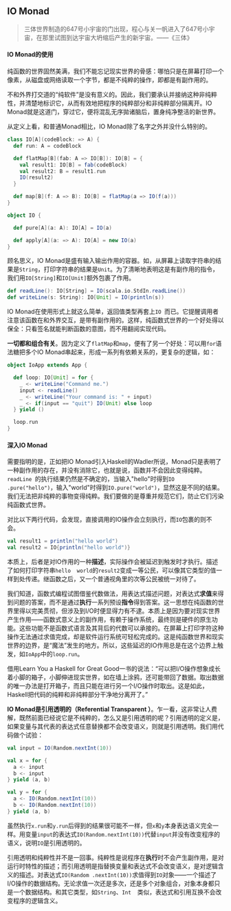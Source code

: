## IO Monad

> 三体世界制造的647号小宇宙的门出现，程心与关一帆进入了647号小宇宙，在那里试图到达宇宙大坍缩后产生的新宇宙。——《三体》

#### IO Monad的使用
纯函数的世界固然美满，我们不能忘记现实世界的骨感：哪怕只是在屏幕打印一个像素，从磁盘或网络读取一个字节，都是不纯粹的操作，即都是有副作用的。

不和外界打交道的“纯软件”是没有意义的。因此，我们要承认并接纳这种非纯粹性，并清楚地标识它，从而有效地把程序的纯粹部分和非纯粹部分隔离开。IO Monad就是这道门，穿过它，便将混乱无序拋诸脑后，置身纯净整洁的新世界。

从定义上看，和普通Monad相比，IO Monad除了名字之外并没什么特别的。
```scala
class IO[A](codeBlock: => A) {
  def run: A = codeBlock

  def flatMap[B](fab: A => IO[B]): IO[B] = {
    val result1: IO[B] = fab(codeBlock)
    val result2: B = result1.run
    IO(result2)
  }

  def map[B](f: A => B): IO[B] = flatMap(a => IO(f(a)))
}

object IO {

  def pure[A](a: A): IO[A] = IO(a)

  def apply[A](a: => A): IO[A] = new IO(a)
}
```
顾名思义，IO Monad是盛有输入输出作用的容器。如，从屏幕上读取字符串的结果是`String`，打印字符串的结果是`Unit`。为了清晰地表明这是有副作用的指令，我们用`IO[String]`和`IO[Unit]`额外包裹了作用。

```scala
def readLine(): IO[String] = IO(scala.io.StdIn.readLine())
def writeLine(s: String): IO[Unit] = IO(println(s))
```

IO Monad在使用形式上就这么简单，返回值类型再套上`IO
`而已。它提醒调用者注意该函数在和外界交互，是带有副作用的。这样，纯函数式世界的一个好处得以保全：只看签名就能判断函数的意图，而不用翻阅实现代码。

**一切都和组合有关**。因为定义了`flatMap`和`map`，便有了另一个好处：可以用`for`语法糖把多个IO Monad串起来，形成一系列有依赖关系的，更复杂的逻辑，如：
```scala
object IoApp extends App {

  def loop: IO[Unit] = for {
    _ <- writeLine("Command me.")
    input <- readLine()
    _ <- writeLine("Your command is: " + input)
    _ <- if(input == "quit") IO(Unit) else loop
  } yield ()

  loop.run
}
```

#### 深入IO Monad
需要指明的是，正如把IO Monad引入Haskell的Wadler所说，Monad只是表明了一种副作用的存在，并没有消除它，也就是说，函数并不会因此变得纯粹。`readLine
`的执行结果仍然是不确定的，当输入"hello"时得到`IO
.pure("hello")`，输入"world"时得到`IO.pure("world")`，显然这是不同的结果。我们无法把非纯粹的事物变得纯粹。我们要做的是尊重并规范它们，防止它们污染纯函数式世界。

对比以下两行代码，会发现，直接调用的IO操作会立刻执行，而`IO`包裹的则不会。
```scala
val result1 = println("hello world")
val result2 = IO{println("hello world")}
```
本质上，后者是对IO作用的一种**描述**，实际操作会被延迟到触发时才执行。描述了如何打印字符串`hello 
world`的`result2`变成一等公民，可以像其它类型的值一样到处传递。继函数之后，又一个普通视角里的次等公民被统一对待了。

我们知道，函数式编程试图借鉴代数做法，用表达式描述问题，对表达式**求值**来得到问题的答案，而不是通过**执行**一系列预设**指令**得到答案。这一思想在纯函数的世界里得以完美贯彻，但涉及到I/O时便显得力有不逮。本质上是因为要对现实世界产生作用——函数式意义上的副作用，有赖于操作系统，最终则是硬件的原生功能。这些功能不是函数式语言及其背后的代数可以承接的。在屏幕上打印字符这种操作无法通过求值完成，却是软件运行系统可轻松完成的。这是纯函数世界和现实世界的边界，是“魔法”发生的地方。所以，这些延迟的IO作用总是在这个边界上触发，如`IoApp`中的`loop.run`。

借用Learn You a Haskell for Great Good一书的说法：“可以把I/O操作想象成长着小脚的箱子，小脚伸进现实世界，如在墙上涂鸦，还可能带回了数据。取出数据的唯一办法是打开箱子，而且只能在进行另一个I/O操作时取出。这是如此，Haskell把代码的纯粹和非纯粹部分干净地分离开了。”

**IO Monad是引用透明的（Referential Transparent ）**。乍一看，这非常让人费解，既然前面已经说它是不纯粹的，怎么又是引用透明的呢？引用透明的定义是，如果变量与其代表的表达式任意替换都不会改变语义，则就是引用透明。我们用代码做个试验：

```scala
val input = IO(Random.nextInt(10))

val x = for {
  a <- input
  b <- input
} yield (a, b)

val y = for {
  a <- IO(Random.nextInt(10))
  b <- IO(Random.nextInt(10))
} yield (a, b)
```
虽然执行`x.run`和`y.run`后得到的结果很可能不一样，但`x`和`y`本身表达语义完全一样。用变量`input`的表达式`IO(Random.nextInt(10))`代替`input`并没有改变程序的语义，说明`IO`是引用透明的。

引用透明和纯粹性并不是一回事。纯粹性是说程序在**执行**时不会产生副作用，是对运行时特性的描述；而引用透明是指替换变量和表达式不会改变语义，是对逻辑含义的描述。对表达式`IO(Random
.nextInt(10))`求值得到`IO`对象——一个描述了I/O操作的数据结构。无论求值一次还是多次，还是多个对象组合，对象本身都只是一个数据结构。和其它类型，如`String`、`Int 
`类似，表达式和引用互换不会改变程序的逻辑含义。
